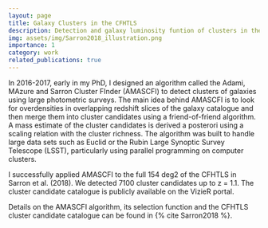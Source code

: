 ```yaml
---
layout: page
title: Galaxy Clusters in the CFHTLS
description: Detection and galaxy luminosity funtion of clusters in the CFHTLS survey
img: assets/img/Sarron2018_illustration.png
importance: 1
category: work
related_publications: true
---
```


In 2016-2017, early in my PhD, I designed an algorithm called the Adami, MAzure and Sarron Cluster FInder (AMASCFI) to detect clusters of galaxies using large photometric surveys.
The main idea behind AMASCFI is to look for overdensities in overlapping redshift slices of the galaxy catalogue and then merge them into cluster candidates using a friend-of-friend algorithm. A mass estimate of the cluster candidates is derived a posterori using a scaling relation with the cluster richness.
The algorithm was built to handle large data sets such as Euclid or the Rubin Large Synoptic Survey Telescope (LSST), particularly using parallel programming on computer clusters.

I successfully applied AMASCFI to the full 154 deg2 of the CFHTLS in Sarron et al. (2018). We detected 7100 cluster candidates up to z = 1.1. The cluster candidate catalogue is publicly available on the VizieR portal.

Details on the AMASCFI algorithm, its selection function and the CFHTLS cluster candidate catalogue can be found in {% cite Sarron2018 %}.